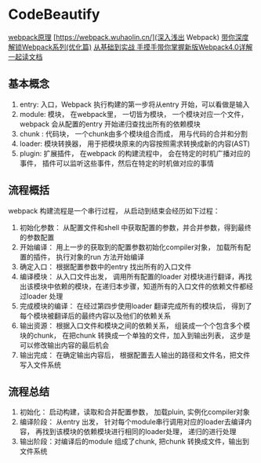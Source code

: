 # CodeBeautify

[webpack原理](https://segmentfault.com/a/1190000015088834)
[https://webpack.wuhaolin.cn/](深入浅出 Webpack)
[带你深度解锁Webpack系列(优化篇)](https://juejin.im/post/5e6cfdc85188254913107c1f#heading-1)
[从基础到实战 手摸手带你掌握新版Webpack4.0详解 一起读文档](https://juejin.im/post/5cb36a3ef265da03a1581d6d#heading-11)

## 基本概念
1. entry: 入口，Webpack 执行构建的第一步将从entry 开始，可以看做是输入
2. module: 模块， 在webpack里， 一切皆为模块， 一个模块对应一个文件， webpack 会从配置的entry 开始递归查找出所有的依赖模块
3. chunk : 代码块， 一个chunk由多个模块组合而成， 用与代码的合并和分割
4. loader: 模块转换器， 用于把模块原来的内容按照需求转换成新的内容(AST)
5. plugin: 扩展插件， 在webpack 的构建流程中， 会在特定的时机广播对应的事件， 插件可以监听这些事件，然后在特定的时机做对应的事情

## 流程概括
webpack 构建流程是一个串行过程， 从启动到结束会经历如下过程：
1. 初始化参数： 从配置文件和shell 中获取配置的参数，并合并参数，得到最终的参数配置
2. 开始编译： 用上一步的获取到的配置参数初始化compiler对象， 加载所有配置的插件， 执行对象的run 方法开始编译
3. 确定入口： 根据配置参数中的entry 找出所有的入口文件
4. 编译模块： 从入口文件出发， 调用所有配置的loader 对模块进行翻译，再找出该模块中依赖的模块，在递归本步骤，知道所有的入口文件的依赖文件都经过loader 处理
5. 完成模块的编译： 在经过第四步使用loader 翻译完成所有的模块后， 得到了每个模块被翻译后的最终内容以及他们的依赖关系
6. 输出资源： 根据入口文件和模块之间的依赖关系， 组装成一个个包含多个模块的chunk， 在把chunk 转换成一个单独的文件，加入到输出列表， 这步是可以修改输出内容的最后机会
7. 输出完成： 在确定输出内容后， 根据配置去人输出的路径和文件名，把文件写入文件系统

## 流程总结
1. 初始化： 启动构建，读取和合并配置参数， 加载pluin, 实例化compiler对象
2. 编译阶段： 从entry 出发， 针对每个module串行调用对应的loader去编译内容， 再找到该模块的依赖模块进行相同的loader处理， 递归的进行处理
3. 输出阶段：对编译后的module 组成了chunk, 把chunk 转换成文件，输出到文件系统